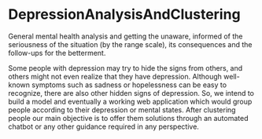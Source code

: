 # DepressionAnalysisAndClustering
General mental health analysis and getting the unaware, informed of the seriousness of the situation (by the range scale), its consequences and the follow-ups for the betterment.

Some people with depression may try to hide the signs from others, and others might not even realize that they have
depression. Although well-known symptoms such as sadness or hopelessness can be easy to recognize, there are also
other hidden signs of depression. 
So, we intend to build a model and eventually a working web application which would group
people according to their depression or mental states. After clustering people our main objective is to offer them
solutions through an automated chatbot or any other guidance required in any perspective.


